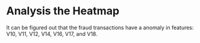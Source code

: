 # Analysis the Heatmap

It can be figured out that the fraud transactions have a anomaly in features: V10, V11, V12, V14, V16, V17, and V18.